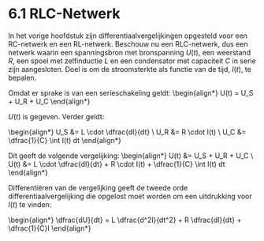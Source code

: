 # 6.1 RLC-Netwerk

In het vorige hoofdstuk zijn differentiaalvergelijkingen opgesteld voor een RC-netwerk en een RL-netwerk. Beschouw nu een RLC-netwerk, dus een netwerk waarin een spanningsbron met bronspanning $U(t)$, een weerstand $R$, een spoel met zelfinductie $L$ en een condensator met capaciteit $C$ in serie zijn aangesloten. Doel is om de stroomsterkte als functie van de tijd, $I(t)$, te bepalen. 

Omdat er sprake is van een serieschakeling geldt:
\begin{align*}
 U(t) = U_S + U_R + U_C
\end{align*}

$U(t)$ is gegeven. Verder geldt:

\begin{align*}
 U_S &= L \cdot \dfrac{dI}{dt} \\
 U_R &= R \cdot I(t)  \\
 U_C &= \dfrac{1}{C} \int I(t) dt
\end{align*}

Dit geeft de volgende vergelijking:
\begin{align*}
 U(t) &= U_S + U_R + U_C \\
 U(t) &= L \cdot \dfrac{dI}{dt} + R \cdot I(t) + \dfrac{1}{C} \int I(t) dt
\end{align*}

Differentiëren van de vergelijking geeft de tweede orde differentiaalvergelijking die opgelost moet worden om een uitdrukking voor $I(t)$ te vinden:

\begin{align*}
 \dfrac{dU}{dt} = L \dfrac{d^2I}{dt^2} +  R \dfrac{dI}{dt} + \dfrac{1}{C}I
\end{align*}